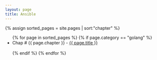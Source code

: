 ```yaml
---
layout: page
title: Ansible
---
```

{% assign sorted_pages = site.pages | sort:"chapter" %}

<ul>
{% for page in sorted_pages %}
    {% if page.category == "golang" %}
        <li>Chap # {{ page.chapter }} - <a href="{{ page.url }}">{{ page.title }}</a></li><br/>
    {% endif %}
{% endfor %}
</ul>